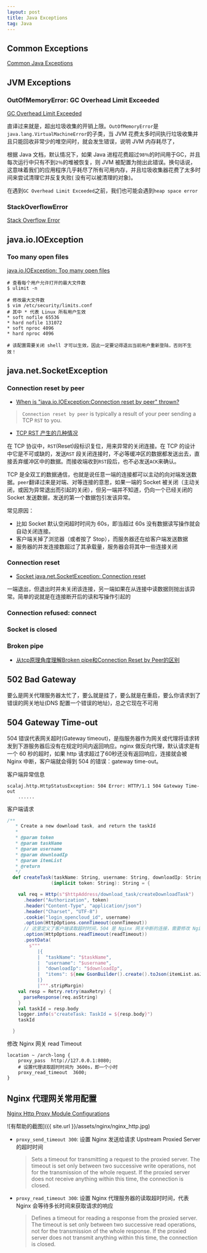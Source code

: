 ```yaml
---
layout: post
title: Java Exceptions
tag: Java
---
```


## Common Exceptions

[Common Java Exceptions](https://www.baeldung.com/java-common-exceptions)

## JVM Exceptions

### OutOfMemoryError: GC Overhead Limit Exceeded

[GC Overhead Limit Exceeded](https://www.baeldung.com/java-gc-overhead-limit-exceeded)

直译过来就是，超出垃圾收集的开销上限。`OutOfMemoryError`是`java.lang.VirtualMachineError`的子类，当 JVM
花费太多时间执行垃圾收集并且只能回收非常少的堆空间时，就会发生错误，说明 JVM 内存耗尽了，

根据 Java 文档，默认情况下，如果 Java 进程花费超过`98％`的时间用于GC，并且每次运行中只有不到`2％`的堆被恢复，则 JVM
被配置为抛出此错误。换句话说，这意味着我们的应用程序几乎耗尽了所有可用内存，并且垃圾收集器花费了太多时间来尝试清理它并反复失败(
没有可以被清理的对象)。

在遇到`GC Overhead Limit Exceeded`之前，我们也可能会遇到`heap space error`

### StackOverflowError

[Stack Overflow Error](https://www.baeldung.com/java-stack-overflow-error)

## java.io.IOException

### Too many open files

[java.io.IOException: Too many open files](https://www.cnblogs.com/kongzhongqijing/articles/3735664.html)

```shell
# 查看每个用户允许打开的最大文件数
$ ulimit -n

# 修改最大文件数
$ vim /etc/security/limits.conf
# 其中 * 代表 Linux 所有用户生效
* soft nofile 65536
* hard nofile 131072
* soft nproc 4096
* hard nproc 4096

# 该配置需要关闭 shell 才可以生效，因此一定要记得退出当前用户重新登陆，否则不生效！
```

## java.net.SocketException

### Connection reset by peer

* [When is "java.io.IOException:Connection reset by peer" thrown?](https://stackoverflow.com/questions/8658118/when-is-java-io-ioexceptionconnection-reset-by-peer-thrown)

> `Connection reset by peer` is typically a result of your peer sending a TCP `RST` to you.

* [TCP RST 产生的几种情况](https://zhuanlan.zhihu.com/p/30791159)

在 TCP 协议中，`RST`(Reset)段标识复位，用来异常的关闭连接。在 TCP 的设计中它是不可或缺的，发送`RST`
段关闭连接时，不必等缓冲区的数据都发送出去，直接丢弃缓冲区中的数据。而接收端收到`RST`段后，也不必发送`ACK`来确认。

TCP 是全双工的数据通信，也就是说任意一端的连接都可以主动的向对端发送数据。`peer`翻译过来是对端、对等连接的意思，如果一端的
Socket 被关闭（主动关闭，或因为异常退出而引起的关闭），但另一端并不知道，仍向一个已经关闭的 Socket 发送数据，发送的第一个数据包引发该异常。

常见原因：

* 比如 Socket 默认空闲超时时间为 60s，即当超过 60s 没有数据读写操作就会自动关闭连接。
* 客户端关掉了浏览器（或者按了 Stop），而服务器还在给客户端发送数据
* 服务器的并发连接数超过了其承载量，服务器会将其中一些连接关闭

### Connection reset

* [Socket java.net.SocketException: Connection reset](https://blog.csdn.net/xc_zhou/article/details/80950753)

一端退出，但退出时并未关闭该连接，另一端如果在从连接中读数据则抛出该异常。简单的说就是在连接断开后的读和写操作引起的

### Connection refused: connect

### Socket is closed

### Broken pipe

* [从tcp原理角度理解Broken pipe和Connection Reset by Peer的区别](http://lovestblog.cn/blog/2014/05/20/tcp-broken-pipe/)

## 502 Bad Gateway

要么是网关代理服务器太忙了，要么就是挂了，要么就是在重启，要么你请求到了错误的网关地址(DNS 配置一个错误的地址)，总之它现在不可用

## 504 Gateway Time-out

504 错误代表网关超时(Gateway timeout)，是指服务器作为网关或代理将请求转发到下游服务器后没有在规定时间内返回响应。nginx
做反向代理，默认请求是有一个 60 秒的超时，如果 http 请求超过了60秒还没有返回响应，连接就会被 Nginx 中断，客户端就会得到 504
的错误：gateway time-out。

客户端异常信息

```console
scalaj.http.HttpStatusException: 504 Error: HTTP/1.1 504 Gateway Time-out
	......
```

客户端请求

```scala
/**
   * Create a new download task, and return the taskId
   *
   * @param token
   * @param taskName
   * @param username
   * @param downloadIp
   * @param itemList
   * @return
   */
  def createTask(taskName: String, username: String, downloadIp: String, itemList: List[Item])
                (implicit token: String): String = {

    val req = Http(s"$httpAddress/download_task/createDownloadTask")
      .header("Authorization", token)
      .header("Content-Type", "application/json")
      .header("Charset", "UTF-8")
      .cookie("login_opencloud_id", username)
      .option(HttpOptions.connTimeout(connTimeout))
      // 这里定义了客户端读取超时时间，504 是 Nginx 网关中断的连接，需要修改 Nginx 网关的超时时间
      .option(HttpOptions.readTimeout(readTimeout))
      .postData(
        s"""
           |{
           |  "taskName": "$taskName",
           |  "username": "$username",
           |  "downloadIp": "$downloadIp",
           |  "items": ${new GsonBuilder().create().toJson(itemList.asJava)}
           |}
           |""".stripMargin)
    val resp = Retry.retry(maxRetry) {
      parseResponse(req.asString)
    }
    val taskId = resp.body
    logger.info(s"createTask: TaskId = ${resp.body}")
    taskId

  }
```

修改 Nginx 网关 read Timeout

```shell
location ~ /arch-long {
    proxy_pass  http://127.0.0.1:8080;
    # 设置代理读取超时时间为 3600s，即一个小时
    proxy_read_timeout  3600;
}
```

## Nginx 代理网关常用配置

[Nginx Http Proxy Module Configurations](http://nginx.org/en/docs/http/ngx_http_proxy_module.html#proxy_read_timeout)

![有帮助的截图]({{ site.url }}/assets/nginx/nginx_http.jpg)

* `proxy_send_timeout 300`: 设置 Nginx 发送给请求 Upstream Proxied Server 的超时时间
  > Sets a timeout for transmitting a request to the proxied server. The timeout is set only between two successive
  write operations, not for the transmission of the whole request. If the proxied server does not receive anything
  within this time, the connection is closed.
* `proxy_read_timeout 300`: 设置 Nginx 代理服务器的读取超时时间，代表 Nginx 会等待多长时间来获取请求的响应
  > Defines a timeout for reading a response from the proxied server. The timeout is set only between two successive
  read operations, not for the transmission of the whole response. If the proxied server does not transmit anything
  within this time, the connection is closed.
